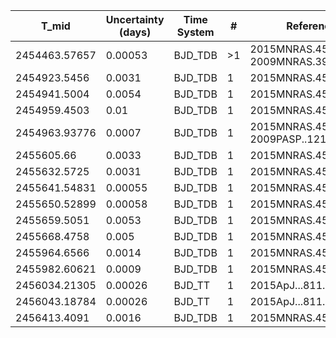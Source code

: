 |T_mid|Uncertainty (days)           |Time System|#                                            |Reference                           |
|-----|-----------------------------|-----------|---------------------------------------------|------------------------------------|
|2454463.57657|0.00053                      |BJD_TDB    |>1                                           |2015MNRAS.451.4139R; 2009MNRAS.392.1532J|
|2454923.5456|0.0031                       |BJD_TDB    |1                                            |2015MNRAS.451.4139R                 |
|2454941.5004|0.0054                       |BJD_TDB    |1                                            |2015MNRAS.451.4139R                 |
|2454959.4503|0.01                         |BJD_TDB    |1                                            |2015MNRAS.451.4139R                 |
|2454963.93776|0.0007                       |BJD_TDB    |1                                            |2015MNRAS.451.4139R; 2009PASP..121.1104J|
|2455605.66|0.0033                       |BJD_TDB    |1                                            |2015MNRAS.451.4139R                 |
|2455632.5725|0.0031                       |BJD_TDB    |1                                            |2015MNRAS.451.4139R                 |
|2455641.54831|0.00055                      |BJD_TDB    |1                                            |2015MNRAS.451.4139R                 |
|2455650.52899|0.00058                      |BJD_TDB    |1                                            |2015MNRAS.451.4139R                 |
|2455659.5051|0.0053                       |BJD_TDB    |1                                            |2015MNRAS.451.4139R                 |
|2455668.4758|0.005                        |BJD_TDB    |1                                            |2015MNRAS.451.4139R                 |
|2455964.6566|0.0014                       |BJD_TDB    |1                                            |2015MNRAS.451.4139R                 |
|2455982.60621|0.0009                       |BJD_TDB    |1                                            |2015MNRAS.451.4139R                 |
|2456034.21305|0.00026                      |BJD_TT     |1                                            |2015ApJ...811..122W                 |
|2456043.18784|0.00026                      |BJD_TT     |1                                            |2015ApJ...811..122W                 |
|2456413.4091|0.0016                       |BJD_TDB    |1                                            |2015MNRAS.451.4139R                 |
